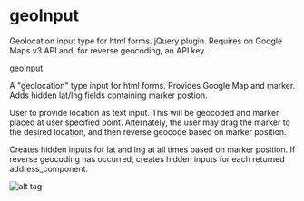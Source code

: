 # geoInput
Geolocation input type for html forms. jQuery plugin. Requires on Google Maps v3 API and, for reverse geocoding, an API key.

[geoInput](http://dmgig.com/geoInput/)

A "geolocation" type input for html forms. Provides Google Map and marker. Adds hidden lat/lng fields containing marker postion.

User to provide location as text input. This will be geocoded and marker placed at user specified point. Alternately, the user may drag the marker to the desired location, and then reverse geocode based on marker position.

Creates hidden inputs for lat and lng at all times based on marker position. If reverse geocoding has occurred, creates hidden inputs for each returned address_component.

![alt tag](http://dmgig.com/geoInput/geoInput.png)
